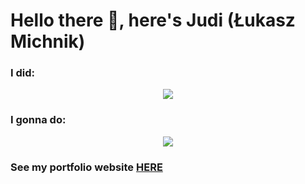 <h1 align="start">Hello there 👋, here's Judi (Łukasz Michnik)</h1>

<h3 align="start">I did: </h3>
<p align="center">
  <a href="https://skillicons.dev">
    <img src="https://skillicons.dev/icons?i=react,typescript,javascript,tailwind,threejs,styledcomponents,sass,jest,supabase,html,css" />
  </a>
</p>

<h3 align="start">I gonna do: </h3>
<p align="center">
  <a href="https://skillicons.dev">
    <img src="https://skillicons.dev/icons?i=nextjs,nodejs,express,mongodb" />
  </a>
</p>

<h3>See my portfolio website <a href="https://portfolio-page-judijudi6.vercel.app/">HERE</a></h3>

<br/>
<br/>
<p align="end"><img src="https://komarev.com/ghpvc/?username=JudiJudi6&style=flat-square&color=blue" alt=""/></p>
